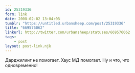 ```yaml
---
id: 25319336
form: link
date: 2008-02-02 13:04:03
tumblr: "https://untitled.urbansheep.com/post/25319336"
title: "669576062"
linkurl: http://twitter.com/urbansheep/statuses/669576062
tags:
    - post
layout: post-link.njk
---
```

<p>Дарджилинг не помогает. Хаус МД помогает. Ну и что, что одновременно!</p>
